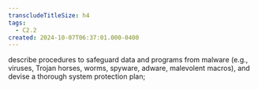 ```yaml
---
transcludeTitleSize: h4
tags:
  - C2.2
created: 2024-10-07T06:37:01.000-0400
---
```

describe procedures to safeguard data and programs from malware (e.g., viruses, Trojan horses, worms, spyware, adware, malevolent macros), and devise a thorough system protection plan;